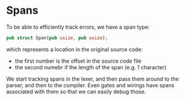 # Spans

To be able to efficiently track errors, we have a span type:

```rust
pub struct Span(pub usize, pub usize);
```

which represents a location in the original source code:

* the first number is the offset in the source code file
* the second numebr if the length of the span (e.g. 1 character)

We start tracking spans in the lexer, and then pass them around to the parser, and then to the compiler. Even gates and wirings have spans associated with them so that we can easily debug those.
